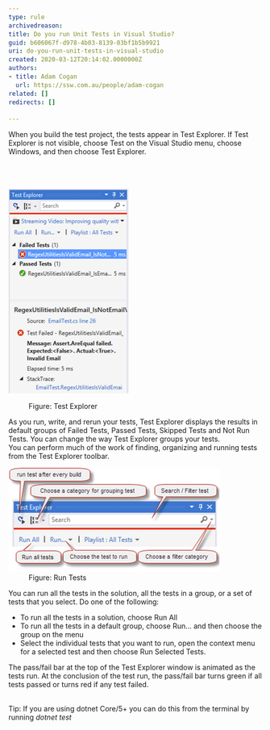 ```yaml
---
type: rule
archivedreason: 
title: Do you run Unit Tests in Visual Studio?
guid: b606067f-d978-4b03-8139-03bf1b5b9921
uri: do-you-run-unit-tests-in-visual-studio
created: 2020-03-12T20:14:02.0000000Z
authors:
- title: Adam Cogan
  url: https://ssw.com.au/people/adam-cogan
related: []
redirects: []

---
```



When you build the test project, the tests appear in Test Explorer. If Test Explorer is not visible, choose Test on the Visual Studio menu, choose Windows, and then choose Test Explorer.<br>
<br><excerpt class='endintro'></excerpt><br>
​<dl class="image"><dt><img src="test-explorer.jpg" alt="test-explorer.jpg" /></dt>
<dd>Figure: Test Explorer</dd></dl><p>As you run, write, and rerun your tests, Test Explorer displays the results in default groups of Failed Tests, Passed Tests, Skipped Tests and Not Run Tests. You can change the way Test Explorer groups your tests.<br>You can perform much of the work of finding, organizing and running tests from the Test Explorer toolbar.<br></p><dl class="image"><dt><img src="run-tests.jpg" alt="run-tests.jpg" /></dt><dd>Figure: Run Tests</dd></dl><p>You can run all the tests in the solution, all the tests in a group, or a set of tests that you select. Do one of the following:</p><ul><li>To run all the tests in a solution, choose Run All</li><li>To run all the tests in a default group, choose Run... and then choose the group on the menu</li><li>Select the individual tests that you want to run, open the context menu for a selected test and then choose Run Selected Tests.</li></ul><p>The pass/fail bar at the top of the Test Explorer window is animated as the tests run. At the conclusion of the test run, the pass/fail bar turns green if all tests passed or turns red if any test failed.<br><br></p><p>Tip: If you are using dotnet Core/5+ you can do this from the terminal by running <i>dotnet test</i><br></p>


